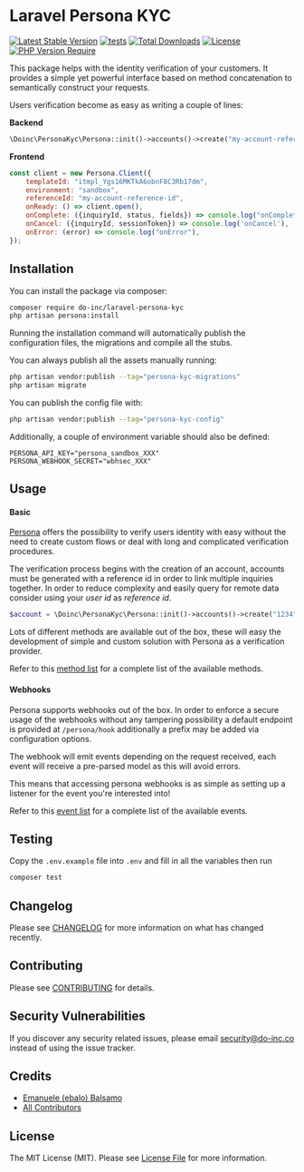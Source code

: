# Laravel Persona KYC

[![Latest Stable Version](http://poser.pugx.org/do-inc/laravel-persona-kyc/v)](https://packagist.org/packages/do-inc/laravel-persona-kyc)
[![tests](https://github.com/Do-inc/laravel-persona-kyc/actions/workflows/php.yml/badge.svg?branch=master)](https://github.com/Do-inc/laravel-persona-kyc/actions/workflows/php.yml)
[![Total Downloads](http://poser.pugx.org/do-inc/laravel-persona-kyc/downloads)](https://packagist.org/packages/do-inc/laravel-persona-kyc)
[![License](http://poser.pugx.org/do-inc/laravel-persona-kyc/license)](https://packagist.org/packages/do-inc/laravel-persona-kyc)
[![PHP Version Require](http://poser.pugx.org/do-inc/laravel-persona-kyc/require/php)](https://packagist.org/packages/do-inc/laravel-persona-kyc)

This package helps with the identity verification of your customers. It provides a simple yet powerful interface based
on method concatenation to semantically construct your requests.

Users verification become as easy as writing a couple of lines:

**Backend**
```php
\Doinc\PersonaKyc\Persona::init()->accounts()->create("my-account-reference-id");
```

**Frontend**
```javascript
const client = new Persona.Client({
    templateId: "itmpl_Ygs16MKTkA6obnF8C3Rb17dm",
    environment: "sandbox",
    referenceId: "my-account-reference-id",
    onReady: () => client.open(),
    onComplete: ({inquiryId, status, fields}) => console.log("onComplete"),
    onCancel: ({inquiryId, sessionToken}) => console.log('onCancel'),
    onError: (error) => console.log("onError"),
});
```

## Installation

You can install the package via composer:

```bash
composer require do-inc/laravel-persona-kyc
php artisan persona:install
```

Running the installation command will automatically publish the configuration files, the migrations and compile all the
stubs.

You can always publish all the assets manually running:

```bash
php artisan vendor:publish --tag="persona-kyc-migrations"
php artisan migrate
```

You can publish the config file with:

```bash
php artisan vendor:publish --tag="persona-kyc-config"
```

Additionally, a couple of environment variable should also be defined:
```dotenv
PERSONA_API_KEY="persona_sandbox_XXX"
PERSONA_WEBHOOK_SECRET="wbhsec_XXX"
```

## Usage

#### Basic
[Persona](https://withpersona.com/) offers the possibility to verify users identity with easy without the need to create
custom flows or deal with long and complicated verification procedures.

The verification process begins with the creation of an account, accounts must be generated with a reference id in order
to link multiple inquiries together.
In order to reduce complexity and easily query for remote data consider using your _user id_ as _reference id_.

```php
$account = \Doinc\PersonaKyc\Persona::init()->accounts()->create("1234");
```

Lots of different methods are available out of the box, these will easy the development of simple and custom solution 
with Persona as a verification provider. 

Refer to this [method list](docs/method-list.md) for a complete list of the available methods.

#### Webhooks

Persona supports webhooks out of the box. In order to enforce a secure usage of the webhooks without any tampering 
possibility a default endpoint is provided at `/persona/hook` additionally a prefix may be added via configuration 
options.

The webhook will emit events depending on the request received, each event will receive a pre-parsed model as this will
avoid errors.

This means that accessing persona webhooks is as simple as setting up a listener for the event you're interested into!

Refer to this [event list](docs/event-list.md) for a complete list of the available events.

## Testing

Copy the `.env.example` file into `.env` and fill in all the variables then run

```bash
composer test
```

## Changelog

Please see [CHANGELOG](CHANGELOG.md) for more information on what has changed recently.

## Contributing

Please see [CONTRIBUTING](CONTRIBUTING.md) for details.

## Security Vulnerabilities

If you discover any security related issues, please email security@do-inc.co instead of using the issue tracker.

## Credits

- [Emanuele (ebalo) Balsamo](https://github.com/ebalo55)
- [All Contributors](../../contributors)

## License

The MIT License (MIT). Please see [License File](LICENSE.md) for more information.
